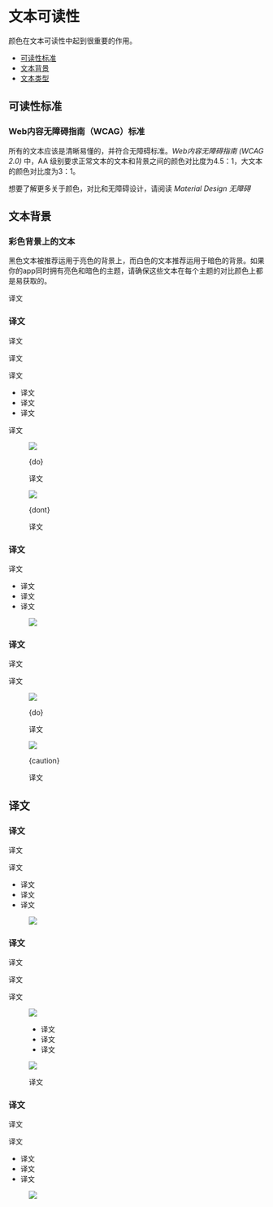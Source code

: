 <div class="article__intro">

[en]: <> (Text legibility)
# 文本可读性

[en]: <> (Color plays an important role in text legibility.)
颜色在文本可读性中起到很重要的作用。

<nav>

[en]: <> (Legibility standards)
[en]: <> (Text backgrounds)
[en]: <> (Text types)
* [可读性标准](#legibility-standards)
* [文本背景](#text-backgrounds) 
* [文本类型](#text-types) 

</nav></div><div class="article__body">

[en]: <> (Legibility standards)
<h2 id="legibility-standards">可读性标准</h2>

[en]: <> (WCAG standards)
### Web内容无障碍指南（WCAG）标准

[en]: <> (All text should be legible and meet accessibility standards. *The Web Content Accessibility Guidelines \(WCAG 2.0\)* level AA requires a 4.5：1 color contrast between text and background for normal text, and 3:1 to large text.)
所有的文本应该是清晰易懂的，并符合无障碍标准。*Web内容无障碍指南 \(WCAG 2.0\)* 中，AA 级别要求正常文本的文本和背景之间的颜色对比度为4.5：1，大文本的颜色对比度为3：1。

[en]: <> (To learn more about color, contrast, and accessibility design, read *Material Design Accessibility*.)
想要了解更多关于颜色，对比和无障碍设计，请阅读 *Material Design 无障碍*


[en]: <> (Text backgrounds)
<h2 id="text-backgrounds">文本背景</h2>

[en]: <> (Text on colored backgrounds)
### 彩色背景上的文本

[en]: <> (Black text is recommended for use on light backgrounds, and white text on dark backgrounds. If your app has both light and dark themes, make sure the text is available in a contrasting color against each theme.)
黑色文本被推荐运用于亮色的背景上，而白色的文本推荐运用于暗色的背景。如果你的app同时拥有亮色和暗色的主题，请确保这些文本在每个主题的对比颜色上都是易获取的。

[en]: <> (Colored backgrounds or typography additionally change the rules regarding text opacity and different states of text.)
译文

[en]: <> (Using text opacity)
### 译文

[en]: <> (Instead of using gray text and icons on top of colored backgrounds, create better contrast by displaying white or black text with reduced opacity.)
译文

[en]: <> (For example, black text displayed at 75% opacity on a green background gives the text an appearance of black, with a hint of green.)
译文

[en]: <> (Alternatively, you can calculate the color of text by doing the following:)
译文

[en]: <> (Place the color black at reduced opacity in front of a green background)
[en]: <> (Identify the hex value of the resulting darkened green color)
[en]: <> (Use that hex value of that color for your text)
* 译文
* 译文
* 译文

[en]: <> (In this case, if the surface behind the text changes color, you must update the hex color as well.)
译文

<figure>

![]({assets_path}/color/text-legibility/color-legibility-opacity-baseline-do.png)

<figcaption>

{do}

[en]: <> (Use a transparent version of black on a colored surface to preserve legibility.)
译文

</figcaption></figure><figure>

![]({assets_path}/color/text-legibility/color-legibility-opacity-baseline-dont.png)

<figcaption>

{dont}

[en]: <> (Avoid using opaque gray text that isn’t legible on colored surfaces.)
译文

</figcaption></figure>

[en]: <> (Dark text on light backgrounds)
### 译文

<div class="mdui-row-sm-2"><div class="mdui-col">

[en]: <> (Dark text on light backgrounds \(shown here as #000000 on #FFFFFF\) applies the following opacity levels:)
译文

[en]: <> (High-emphasis text has an opacity of 100%)
[en]: <> (Medium-emphasis text and hint text have opacities of 60%)
[en]: <> (Disabled text has an opacity of 38%)
* 译文
* 译文
* 译文

</div><div class="mdui-col"><figure>

![]({assets_path}/color/text-legibility/color-legibility-darktext.png)

</figure></div></div>

[en]: <> (Colored text and backgrounds)
### 译文

[en]: <> (Colored text should be used sparingly to draw attention and apply selective emphasis. Ideally colored text should be reserved for text elements such as headlines, buttons, and links.)
译文

[en]: <> (Use the Material color tool to determine if certain foreground colors used on text pass accessibility standards on background colors.)
译文

<div class="mdui-row-sm-2"><div class="mdui-col"><figure>

![]({assets_path}/color/text-legibility/color-legibility-coloredtextbg-basil.png)

<figcaption>

{do}

[en]: <> (Large headlines and short text snippets are best for colored text.)
译文

</figcaption></figure></div><div class="mdui-col"><figure>

![]({assets_path}/color/text-legibility/color-legibility-coloredtextbg-caution-owl.png)

<figcaption>

{caution}

[en]: <> (It can be hard to read long body copy that is colored.)
译文

</figcaption></figure></div></div>


[en]: <> (Text types)
<h2 id="text-types">译文</h2>

[en]: <> (Helper Text)
### 译文

<div class="mdui-row-sm-2"><div class="mdui-col">

[en]: <> (Helper text gives context about a field’s input, such as how the input will be used. It can adopt brand colors, but should be legible as determined by WCAG standards.)
译文

[en]: <> (For example, helper text on light backgrounds could apply the following opacity levels and default hexes:)
译文

[en]: <> (High emphasis helper: This text uses a hex value #000000 at 100% opacity)
[en]: <> (Default color helper text: This text uses a hex value of #000000 at 60% opacity)
[en]: <> (Default error helper text: This text uses a hex value of #B00020 at 100% opacity)
* 译文
* 译文
* 译文

</div><div class="mdui-col"><figure>

![]({assets_path}/color/text-legibility/color-legibility-helpertext.png)

</figure></div></div>

[en]: <> (Selected Text)
### 译文

[en]: <> (To reflect brand, text selection can use an accent of your primary or secondary color.)
译文

[en]: <> (Selected text should be legible against the selection color, and the selection color should contrast the background color. Alternatively, you can display outlines, motion, checkmark icons, or other text treatments to indicate selected text.)
译文

[en]: <> (Learn more about contrast \(or try a color contrast analyzer\) at webaim.org.)
译文

<div class="mdui-row-xs-2"><div class="mdui-col"><figure>

![]({assets_path}/color/text-legibility/color-legibility-selectedtext-baseline.png)

<figcaption>

[en]: <> (Text)
[en]: <> (Text selection color)
[en]: <> (Background)
* 译文
* 译文
* 译文

</figcaption></figure></div><div class="mdui-col"><figure>

![]({assets_path}/color/text-legibility/color-legibility-selectedtext-reply.png)

<figcaption>

[en]: <> (Text selection can be customized using your palette accent color.)
译文

</figcaption></figure></div></div>

[en]: <> (Icons and Other symbols)
### 译文

<div class="mdui-row-sm-2"><div class="mdui-col">

[en]: <> (Icons and other elements don’t need to meet WCAG legibility standards, but should be as visible as possible to indicate function or communicate information.)
译文

[en]: <> (For example, dark icons \(#000000\) or other elements on light backgrounds \(#FFFFFF\) could apply the following opacity levels:)
译文

[en]: <> (Active icons have an opacity of 100%)
[en]: <> (Inactive icons have an opacity of 60%)
[en]: <> (Disabled icones have an opacity of 38%)
* 译文
* 译文
* 译文

</div><div class="mdui-col"><figure>

![]({assets_path}/color/text-legibility/color-legibility-darkicon.png)

</figure></div></div></div>
